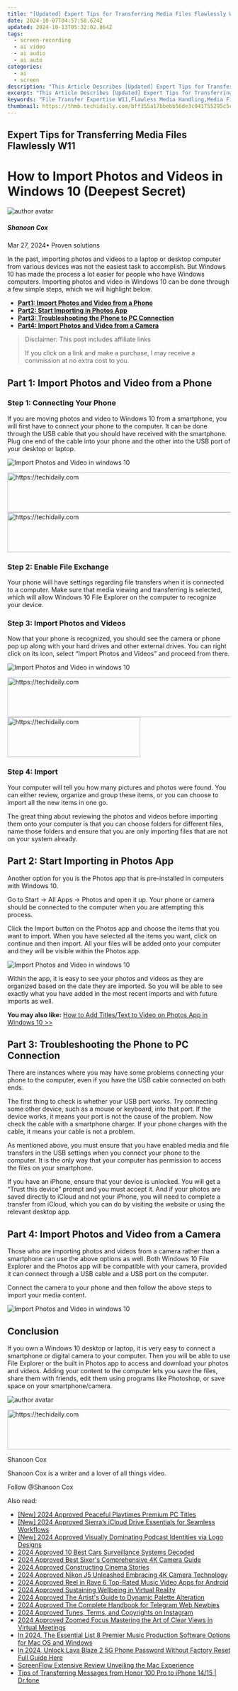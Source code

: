 ```yaml
---
title: "[Updated] Expert Tips for Transferring Media Files Flawlessly W11 for 2024"
date: 2024-10-07T04:57:58.624Z
updated: 2024-10-13T05:32:02.864Z
tags: 
  - screen-recording
  - ai video
  - ai audio
  - ai auto
categories: 
  - ai
  - screen
description: "This Article Describes [Updated] Expert Tips for Transferring Media Files Flawlessly W11 for 2024"
excerpt: "This Article Describes [Updated] Expert Tips for Transferring Media Files Flawlessly W11 for 2024"
keywords: "File Transfer Expertise W11,Flawless Media Handling,Media File Optimization W11,Smooth W11 Media Shift,Perfect Media Transport,Efficient W11 File Move,Seamless W11 Media Transfer"
thumbnail: https://thmb.techidaily.com/bff355a17bbebb56de3c041755295c5c8bf9f4acf5be59b973b9764a7f77ac05.jpg
---
```


## Expert Tips for Transferring Media Files Flawlessly W11

# How to Import Photos and Videos in Windows 10 (Deepest Secret)

![author avatar](https://images.wondershare.com/filmora/article-images/shannon-cox.jpg)

##### Shanoon Cox

 Mar 27, 2024• Proven solutions

In the past, importing photos and videos to a laptop or desktop computer from various devices was not the easiest task to accomplish. But Windows 10 has made the process a lot easier for people who have Windows computers. Importing photos and video in Windows 10 can be done through a few simple steps, which we will highlight below.

* [**Part1: Import Photos and Video from a Phone**](#part1)
* [**Part2: Start Importing in Photos App**](#part2)
* [**Part3: Troubleshooting the Phone to PC Connection**](#part3)
* [**Part4: Import Photos and Video from a Camera**](#part4)

>  Disclaimer: This post includes affiliate links
>
>  If you click on a link and make a purchase, I may receive a commission at no extra cost to you.
>

## Part 1: Import Photos and Video from a Phone

### Step 1: Connecting Your Phone

If you are moving photos and video to Windows 10 from a smartphone, you will first have to connect your phone to the computer. It can be done through the USB cable that you should have received with the smartphone. Plug one end of the cable into your phone and the other into the USB port of your desktop or laptop.

![Import Photos and Video in windows 10](https://images.wondershare.com/filmora/article-images/usb-cable.jpg)

<!-- affiliate ads begin -->
<a href="https://laganoo.pxf.io/c/5597632/1657400/16446" target="_top" id="1657400">
  <img src="//a.impactradius-go.com/display-ad/16446-1657400" border="0" alt="https://techidaily.com" width="728" height="90"/>
</a>
<img height="0" width="0" src="https://laganoo.pxf.io/i/5597632/1657400/16446" style="position:absolute;visibility:hidden;" border="0" />
<!-- affiliate ads end -->

<!-- affiliate ads begin -->
<a href="https://appsumo.8odi.net/c/5597632/2151869/7443" target="_top" id="2151869">
  <img src="//a.impactradius-go.com/display-ad/7443-2151869" border="0" alt="https://techidaily.com" width="728" height="90"/>
</a>
<img height="0" width="0" src="https://appsumo.8odi.net/i/5597632/2151869/7443" style="position:absolute;visibility:hidden;" border="0" />
<!-- affiliate ads end -->

### Step 2: Enable File Exchange

Your phone will have settings regarding file transfers when it is connected to a computer. Make sure that media viewing and transferring is selected, which will allow Windows 10 File Explorer on the computer to recognize your device.

### Step 3: Import Photos and Videos

Now that your phone is recognized, you should see the camera or phone pop up along with your hard drives and other external drives. You can right click on its icon, select “Import Photos and Videos” and proceed from there.

![Import Photos and Video in windows 10](https://images.wondershare.com/filmora/article-images/import-video-photos-to-windows-10.jpg)

<!-- affiliate ads begin -->
<a href="https://aligracehair.sjv.io/c/5597632/1918719/19272" target="_top" id="1918719">
  <img src="//a.impactradius-go.com/display-ad/19272-1918719" border="0" alt="https://techidaily.com" width="728" height="90"/>
</a>
<img height="0" width="0" src="https://aligracehair.sjv.io/i/5597632/1918719/19272" style="position:absolute;visibility:hidden;" border="0" />
<!-- affiliate ads end -->

<!-- affiliate ads begin -->
<a href="https://aligracehair.sjv.io/c/5597632/2012401/19272" target="_top" id="2012401">
  <img src="//a.impactradius-go.com/display-ad/19272-2012401" border="0" alt="https://techidaily.com" width="300" height="90"/>
</a>
<img height="0" width="0" src="https://aligracehair.sjv.io/i/5597632/2012401/19272" style="position:absolute;visibility:hidden;" border="0" />
<!-- affiliate ads end -->

### Step 4: Import

Your computer will tell you how many pictures and photos were found. You can either review, organize and group these items, or you can choose to import all the new items in one go.

The great thing about reviewing the photos and videos before importing them onto your computer is that you can choose folders for different files, name those folders and ensure that you are only importing files that are not on your system already.

## Part 2: Start Importing in Photos App

Another option for you is the Photos app that is pre-installed in computers with Windows 10.

Go to Start -> All Apps -> Photos and open it up. Your phone or camera should be connected to the computer when you are attempting this process.

Click the Import button on the Photos app and choose the items that you want to import. When you have selected all the items you want, click on continue and then import. All your files will be added onto your computer and they will be visible within the Photos app.

![Import Photos and Video in windows 10](https://images.wondershare.com/filmora/article-images/import-photos-video-from-photos-app.jpg)

Within the app, it is easy to see your photos and videos as they are organized based on the date they are imported. So you will be able to see exactly what you have added in the most recent imports and with future imports as well.

**You may also like:** [How to Add Titles/Text to Video on Photos App in Windows 10 >>](https://tools.techidaily.com/wondershare/filmora/download/)

## Part 3: Troubleshooting the Phone to PC Connection

There are instances where you may have some problems connecting your phone to the computer, even if you have the USB cable connected on both ends.

The first thing to check is whether your USB port works. Try connecting some other device, such as a mouse or keyboard, into that port. If the device works, it means your port is not the cause of the problem. Now check the cable with a smartphone charger. If your phone charges with the cable, it means your cable is not a problem.

As mentioned above, you must ensure that you have enabled media and file transfers in the USB settings when you connect your phone to the computer. It is the only way that your computer has permission to access the files on your smartphone.

If you have an iPhone, ensure that your device is unlocked. You will get a “Trust this device” prompt and you must accept it. And if your photos are saved directly to iCloud and not your iPhone, you will need to complete a transfer from iCloud, which you can do by visiting the website or using the relevant desktop app.

## Part 4: Import Photos and Video from a Camera

Those who are importing photos and videos from a camera rather than a smartphone can use the above options as well. Both Windows 10 File Explorer and the Photos app will be compatible with your camera, provided it can connect through a USB cable and a USB port on the computer.

Connect the camera to your phone and then follow the above steps to import your media content.

![Import Photos and Video in windows 10](https://images.wondershare.com/filmora/article-images/import-photos-video-from-camera.jpg)

## Conclusion

If you own a Windows 10 desktop or laptop, it is very easy to connect a smartphone or digital camera to your computer. Then you will be able to use File Explorer or the built in Photos app to access and download your photos and videos. Adding your content to the computer lets you save the files, share them with friends, edit them using programs like Photoshop, or save space on your smartphone/camera.

![author avatar](https://images.wondershare.com/filmora/article-images/shannon-cox.jpg)

<!-- affiliate ads begin -->
<a href="https://aligracehair.sjv.io/c/5597632/1959764/19272" target="_top" id="1959764">
  <img src="//a.impactradius-go.com/display-ad/19272-1959764" border="0" alt="https://techidaily.com" width="728" height="90"/>
</a>
<img height="0" width="0" src="https://aligracehair.sjv.io/i/5597632/1959764/19272" style="position:absolute;visibility:hidden;" border="0" />
<!-- affiliate ads end -->

Shanoon Cox

Shanoon Cox is a writer and a lover of all things video.

Follow @Shanoon Cox


<ins class="adsbygoogle"
     style="display:block"
     data-ad-format="autorelaxed"
     data-ad-client="ca-pub-7571918770474297"
     data-ad-slot="1223367746"></ins>



<ins class="adsbygoogle"
     style="display:block"
     data-ad-client="ca-pub-7571918770474297"
     data-ad-slot="8358498916"
     data-ad-format="auto"
     data-full-width-responsive="true"></ins>


<span class="atpl-alsoreadstyle">Also read:</span>
<div><ul>
<li><a href="https://visual-screen-recording.techidaily.com/new-2024-approved-peaceful-playtimes-premium-pc-titles/"><u>[New] 2024 Approved Peaceful Playtimes Premium PC Titles</u></a></li>
<li><a href="https://fox-links.techidaily.com/new-2024-approved-sierras-icloud-drive-essentials-for-seamless-workflows/"><u>[New] 2024 Approved Sierra’s iCloud Drive Essentials for Seamless Workflows</u></a></li>
<li><a href="https://fox-http.techidaily.com/new-2024-approved-visually-dominating-podcast-identities-via-logo-designs/"><u>[New] 2024 Approved Visually Dominating Podcast Identities via Logo Designs</u></a></li>
<li><a href="https://fox-hovers.techidaily.com/2024-approved-10-best-cars-surveillance-systems-decoded/"><u>2024 Approved 10 Best Cars Surveillance Systems Decoded</u></a></li>
<li><a href="https://fox-hovers.techidaily.com/2024-approved-best-sixers-comprehensive-4k-camera-guide/"><u>2024 Approved Best Sixer's Comprehensive 4K Camera Guide</u></a></li>
<li><a href="https://fox-hovers.techidaily.com/2024-approved-constructing-cinema-stories/"><u>2024 Approved Constructing Cinema Stories</u></a></li>
<li><a href="https://fox-hovers.techidaily.com/2024-approved-nikon-j5-unleashed-embracing-4k-camera-technology/"><u>2024 Approved Nikon J5 Unleashed Embracing 4K Camera Technology</u></a></li>
<li><a href="https://some-guidance.techidaily.com/2024-approved-reel-in-rave-6-top-rated-music-video-apps-for-android/"><u>2024 Approved Reel in Rave 6 Top-Rated Music Video Apps for Android</u></a></li>
<li><a href="https://fox-hovers.techidaily.com/2024-approved-sustaining-wellbeing-in-virtual-reality/"><u>2024 Approved Sustaining Wellbeing in Virtual Reality</u></a></li>
<li><a href="https://fox-hovers.techidaily.com/2024-approved-the-artists-guide-to-dynamic-palette-alteration/"><u>2024 Approved The Artist's Guide to Dynamic Palette Alteration</u></a></li>
<li><a href="https://fox-hovers.techidaily.com/2024-approved-the-complete-handbook-for-telegram-web-newbies/"><u>2024 Approved The Complete Handbook for Telegram Web Newbies</u></a></li>
<li><a href="https://some-guidance.techidaily.com/2024-approved-tunes-terms-and-copyrights-on-instagram/"><u>2024 Approved Tunes, Terms, and Copyrights on Instagram</u></a></li>
<li><a href="https://fox-hovers.techidaily.com/2024-approved-zoomed-focus-mastering-the-art-of-clear-views-in-virtual-meetings/"><u>2024 Approved Zoomed Focus Mastering the Art of Clear Views in Virtual Meetings</u></a></li>
<li><a href="https://audio-editing.techidaily.com/in-2024-the-essential-list-8-premier-music-production-software-options-for-mac-os-and-windows/"><u>In 2024, The Essential List 8 Premier Music Production Software Options for Mac OS and Windows</u></a></li>
<li><a href="https://android-unlock.techidaily.com/in-2024-unlock-lava-blaze-2-5g-phone-password-without-factory-reset-full-guide-here-by-drfone-android/"><u>In 2024, Unlock Lava Blaze 2 5G Phone Password Without Factory Reset Full Guide Here</u></a></li>
<li><a href="https://desktop-recording.techidaily.com/screenflow-extensive-review-unveiling-the-mac-experience/"><u>ScreenFlow Extensive Review Unveiling the Mac Experience</u></a></li>
<li><a href="https://android-transfer.techidaily.com/tips-of-transferring-messages-from-honor-100-pro-to-iphone-1415-drfone-by-drfone-transfer-from-android-transfer-from-android/"><u>Tips of Transferring Messages from Honor 100 Pro to iPhone 14/15 | Dr.fone</u></a></li>
</ul></div>

